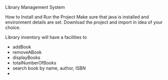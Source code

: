 Library Management System

How to Install and Run the Project
Make sure that java is installed and environment details are set.
Download the project and import in idea of your choice.



Library inventory will have a facilities to 
- addBook
- removeABook
- displayBooks
- totalNumberOfBooks
- search book by name, author, ISBN
- 


